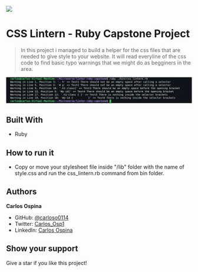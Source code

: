 ![](https://img.shields.io/badge/Microverse-blueviolet)
# CSS Lintern - Ruby Capstone Project
> In this project i managed to build a helper for the css files that are needed to give style to your website. It will read everyline of the css code to find basic typo warnings that we might do as begginers in the area.

![screenshot](assets/screenshot.png)

## Built With
- Ruby

## How to run it
- Copy or move your stylesheet file inside "/lib" folder with the name of style.css and run the css_lintern.rb command from bin folder.

## Authors
**Carlos Ospina**
- GitHub: [@carloso0114](https://github.com/carloso0114)
- Twitter: [Carlos_Osp1](https://twitter.com/Carlos_Osp1)
- LinkedIn: [Carlos Ospina](https://www.linkedin.com/in/carlos-ospina-242b831a6/)

## Show your support
Give a star if you like this project!